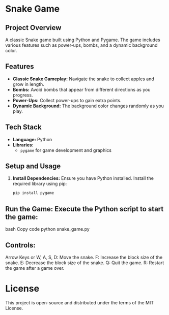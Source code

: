 # Snake Game

## Project Overview

A classic Snake game built using Python and Pygame. The game includes various features such as power-ups, bombs, and a dynamic background color.

## Features

- **Classic Snake Gameplay:** Navigate the snake to collect apples and grow in length.
- **Bombs:** Avoid bombs that appear from different directions as you progress.
- **Power-Ups:** Collect power-ups to gain extra points.
- **Dynamic Background:** The background color changes randomly as you play.

## Tech Stack

- **Language:** Python
- **Libraries:** 
  - `pygame` for game development and graphics

## Setup and Usage

1. **Install Dependencies:**
   Ensure you have Python installed. Install the required library using pip:
   ```bash
   pip install pygame
## Run the Game: Execute the Python script to start the game:

bash
Copy code
python snake_game.py
## Controls:

Arrow Keys or W, A, S, D: Move the snake.
F: Increase the block size of the snake.
E: Decrease the block size of the snake.
Q: Quit the game.
R: Restart the game after a game over.

# License
This project is open-source and distributed under the terms of the MIT License.


